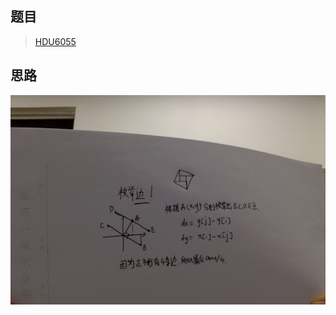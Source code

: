 ## 题目
>[HDU6055](http://acm.hdu.edu.cn/showproblem.php?pid=6055)
## 思路
![](photos/平面几何_Regularpolygon.jpg)